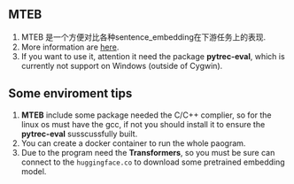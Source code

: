 ## MTEB
1. MTEB 是一个方便对比各种sentence_embedding在下游任务上的表现.
2. More information are [here](https://github.com/embeddings-benchmark/mteb).
3. If you want to use it, attention it need the package **pytrec-eval**, which is currently not support on Windows (outside of Cygwin).



## Some enviroment tips
1. **MTEB** include some package needed the C/C++ complier, so for the linux os must have the gcc, if not you should install it to ensure the **pytrec-eval** susscussfully built.
2. You can create a docker container to run the whole paogram.
3. Due to the program need the **Transformers**, so you must be sure can connect to the `huggingface.co` to download some pretrained embedding model. 